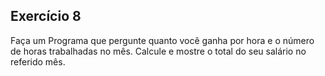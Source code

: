 ## Exercício 8

Faça um Programa que pergunte quanto você ganha por hora e o número de horas trabalhadas no mês. Calcule e mostre o total do seu salário no referido mês.


